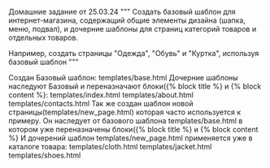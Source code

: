 Домашние задание от 25.03.24
"""
Создать базовый шаблон для интернет-магазина, 
содержащий общие элементы дизайна (шапка, меню, 
подвал), и дочерние шаблоны для страниц категорий 
товаров и отдельных товаров. 

Например, создать страницы "Одежда", "Обувь" и "Куртка", 
используя базовый шаблон
"""

Создан Базовый шаблон: templates/base.html
Дочерние шаблоны наследуют Базовый и переназначают блоки({% block title %} и {% block content %}:
templates/index.html
templates/about.html
templates/contacts.html
Так же создан шаблон новой страницы(templates/new_page.html) которая часто используется к примеру. 
Он наследует от базового шаблона templates/base.html в котором уже переназначены блоки({% block title %} и {% block content %}
И дочерений шаблон templates/new_page.html применяется уже в каталоге товара:
templates/cloth.html
templates/jacket.html
templates/shoes.html
